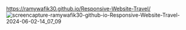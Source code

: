 https://ramywafik30.github.io/Responsive-Website-Travel/
![screencapture-ramywafik30-github-io-Responsive-Website-Travel-2024-06-02-14_07_09](https://github.com/RamyWafik30/Responsive-Website-Travel/assets/148976373/b929ab8b-5409-438e-a8e5-757f955c31b0)
